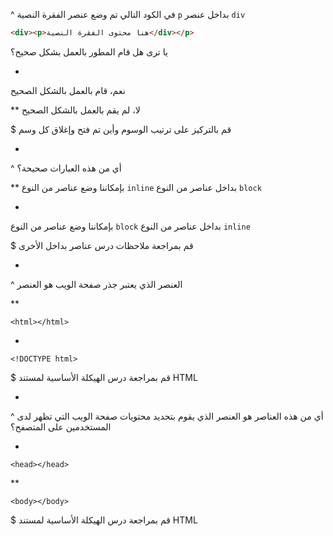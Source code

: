 ^ في الكود التالي تم وضع عنصر الفقرة النصية `p` بداخل عنصر `div`

```html
<div><p>هنا محتوى الفقرة النصية</div></p>
```

يا ترى هل قام المطور بالعمل بشكل صحيح؟

*
نعم، قام بالعمل بالشكل الصحيح

**
لا، لم يقم بالعمل بالشكل الصحيح

$ قم بالتركيز على ترتيب الوسوم وأين تم فتح وإغلاق كل وسم

-

^ أي من هذه العبارات صحيحة؟

**
بإمكاننا وضع عناصر من النوع `inline` بداخل عناصر من النوع `block`

*
بإمكاننا وضع عناصر من النوع `block` بداخل عناصر من النوع `inline`

$ قم بمراجعة ملاحظات درس عناصر بداخل الأخرى

-

^ العنصر الذي يعتبر جذر صفحة الويب هو العنصر

**
```
<html></html>
```

* 
```
<!DOCTYPE html>
```

$ قم بمراجعة درس الهيكلة الأساسية لمستند HTML

-

^ أي من هذه العناصر هو العنصر الذي يقوم بتحديد محتويات صفحة الويب التي تظهر لدى المستخدمين على المتصفح؟

*
```
<head></head>
```

**
```
<body></body>
```

$ قم بمراجعة درس الهيكلة الأساسية لمستند HTML